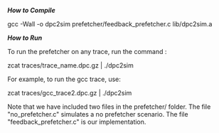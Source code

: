 ***How to Compile***

gcc -Wall -o dpc2sim prefetcher/feedback_prefetcher.c lib/dpc2sim.a

***How to Run***

To run the prefetcher on any trace, run the command :

zcat traces/trace_name.dpc.gz | ./dpc2sim

For example, to run the gcc trace, use:

zcat traces/gcc_trace2.dpc.gz | ./dpc2sim


Note that we have included two files in the prefetcher/ folder. 
The file "no_prefetcher.c" simulates a no prefetcher scenario.
The file "feedback_prefetcher.c" is our implementation.

